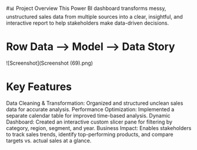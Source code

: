 #📊 Project Overview
This Power BI dashboard transforms messy, unstructured sales data from multiple sources into a clear, insightful, and interactive report to help stakeholders make data-driven decisions.

# Row Data --> Model --> Data Story

![Screenshot](Screenshot (69).png)

# Key Features
Data Cleaning & Transformation: Organized and structured unclean sales data for accurate analysis.
Performance Optimization: Implemented a separate calendar table for improved time-based analysis.
Dynamic Dashboard: Created an interactive custom slicer pane for filtering by category, region, segment, and year.
Business Impact: Enables stakeholders to track sales trends, identify top-performing products, and compare targets vs. actual sales at a glance.
